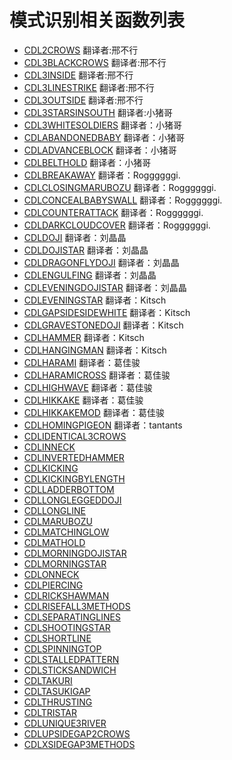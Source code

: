 # 模式识别相关函数列表

* [CDL2CROWS](CDL2CROWS.md) 翻译者:邢不行
* [CDL3BLACKCROWS](CDL3BLACKCROWS.md) 翻译者:邢不行
* [CDL3INSIDE](CDL3INSIDE.md) 翻译者:邢不行
* [CDL3LINESTRIKE](CDL3LINESTRIKE.md) 翻译者:邢不行
* [CDL3OUTSIDE](CDL3OUTSIDE.md) 翻译者:邢不行
* [CDL3STARSINSOUTH](CDL3STARSINSOUTH.md) 翻译者:小猪哥 
* [CDL3WHITESOLDIERS](CDL3WHITESOLDIERS.md) 翻译者：小猪哥 
* [CDLABANDONEDBABY](CDLABANDONEDBABY.md) 翻译者：小猪哥 
* [CDLADVANCEBLOCK](CDLADVANCEBLOCK.md) 翻译者：小猪哥 
* [CDLBELTHOLD](CDLBELTHOLD.md) 翻译者：小猪哥 
* [CDLBREAKAWAY](CDLBREAKAWAY.md) 翻译者：Roggggggi. 
* [CDLCLOSINGMARUBOZU](CDLCLOSINGMARUBOZU.md) 翻译者：Roggggggi. 
* [CDLCONCEALBABYSWALL](CDLCONCEALBABYSWALL.md) 翻译者：Roggggggi. 
* [CDLCOUNTERATTACK](CDLCOUNTERATTACK.md) 翻译者：Roggggggi. 
* [CDLDARKCLOUDCOVER](CDLDARKCLOUDCOVER.md) 翻译者：Roggggggi. 
* [CDLDOJI](CDLDOJI.md) 翻译者：刘晶晶 
* [CDLDOJISTAR](CDLDOJISTAR.md) 翻译者：刘晶晶 
* [CDLDRAGONFLYDOJI](CDLDRAGONFLYDOJI.md) 翻译者：刘晶晶 
* [CDLENGULFING](CDLENGULFING.md) 翻译者：刘晶晶 
* [CDLEVENINGDOJISTAR](CDLEVENINGDOJISTAR.md) 翻译者：刘晶晶 
* [CDLEVENINGSTAR](CDLEVENINGSTAR.md) 翻译者：Kitsch
* [CDLGAPSIDESIDEWHITE](CDLGAPSIDESIDEWHITE.md) 翻译者：Kitsch
* [CDLGRAVESTONEDOJI](CDLGRAVESTONEDOJI.md) 翻译者：Kitsch
* [CDLHAMMER](CDLHAMMER.md) 翻译者：Kitsch
* [CDLHANGINGMAN](CDLHANGINGMAN.md) 翻译者：Kitsch
* [CDLHARAMI](CDLHARAMI.md) 翻译者：葛佳骏
* [CDLHARAMICROSS](CDLHARAMICROSS.md) 翻译者：葛佳骏
* [CDLHIGHWAVE](CDLHIGHWAVE.md) 翻译者：葛佳骏
* [CDLHIKKAKE](CDLHIKKAKE.md) 翻译者：葛佳骏
* [CDLHIKKAKEMOD](CDLHIKKAKEMOD.md) 翻译者：葛佳骏
* [CDLHOMINGPIGEON](CDLHOMINGPIGEON.md) 翻译者：tantants
* [CDLIDENTICAL3CROWS](CDLIDENTICAL3CROWS.md)
* [CDLINNECK](CDLINNECK.md)
* [CDLINVERTEDHAMMER](CDLINVERTEDHAMMER.md)
* [CDLKICKING](CDLKICKING.md)
* [CDLKICKINGBYLENGTH](CDLKICKINGBYLENGTH.md)
* [CDLLADDERBOTTOM](CDLLADDERBOTTOM.md)
* [CDLLONGLEGGEDDOJI](CDLLONGLEGGEDDOJI.md)
* [CDLLONGLINE](CDLLONGLINE.md)
* [CDLMARUBOZU](CDLMARUBOZU.md)
* [CDLMATCHINGLOW](CDLMATCHINGLOW.md)
* [CDLMATHOLD](CDLMATHOLD.md)
* [CDLMORNINGDOJISTAR](CDLMORNINGDOJISTAR.md)
* [CDLMORNINGSTAR](CDLMORNINGSTAR.md)
* [CDLONNECK](CDLONNECK.md)
* [CDLPIERCING](CDLPIERCING.md)
* [CDLRICKSHAWMAN](CDLRICKSHAWMAN.md)
* [CDLRISEFALL3METHODS](CDLRISEFALL3METHODS.md)
* [CDLSEPARATINGLINES](CDLSEPARATINGLINES.md)
* [CDLSHOOTINGSTAR](CDLSHOOTINGSTAR.md)
* [CDLSHORTLINE](CDLSHORTLINE.md)
* [CDLSPINNINGTOP](CDLSPINNINGTOP.md)
* [CDLSTALLEDPATTERN](CDLSTALLEDPATTERN.md)
* [CDLSTICKSANDWICH](CDLSTICKSANDWICH.md)
* [CDLTAKURI](CDLTAKURI.md)
* [CDLTASUKIGAP](CDLTASUKIGAP.md)
* [CDLTHRUSTING](CDLTHRUSTING.md)
* [CDLTRISTAR](CDLTRISTAR.md)
* [CDLUNIQUE3RIVER](CDLUNIQUE3RIVER.md)
* [CDLUPSIDEGAP2CROWS](CDLUPSIDEGAP2CROWS.md)
* [CDLXSIDEGAP3METHODS](CDLXSIDEGAP3METHODS.md)
